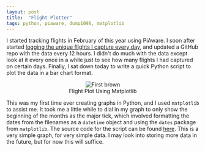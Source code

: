 ```yaml
---
layout: post
title:  "Flight Plotter"
tags: python, piaware, dump1090, matplotlib
---
```


I started tracking flights in February of this year using PiAware. I soon after started [logging the unique flights I capture every day](http://www.georgeglessner.com/blog/simple-flight-logging/), and updated a GitHub repo with the data every 12 hours. I didn't do much with the data except look at it every once in a while just to see how many flights I had captured on certain days. Finally, I sat down today to write a quick Python script to plot the data in a bar chart format. 

<center>
<figure>
  <img src="{{site.baseurl}}/assets/images/2020/FlightPlot.png" alt="First brown">
    <center><figcaption>Flight Plot Using Matplotlib</figcaption></center>
</figure>
</center>

This was my first time ever creating graphs in Python, and I used `matplotlib` to assist me. It took me a little while to dial in my graph to only show the beginning of the months as the major tick, which involved formatting the dates from the filenames as a `datetime` object and using the `dates` package from `matplotlib`. The source code for the script can be found [here](https://github.com/georgeglessner/FlightPlotter/). This is a very simple graph, for very simple data. I may look into storing more data in the future, but for now this will suffice. 